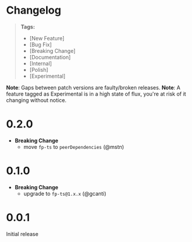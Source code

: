 # Changelog

> **Tags:**
>
> - [New Feature]
> - [Bug Fix]
> - [Breaking Change]
> - [Documentation]
> - [Internal]
> - [Polish]
> - [Experimental]

**Note**: Gaps between patch versions are faulty/broken releases.
**Note**: A feature tagged as Experimental is in a high state of flux, you're at risk of it changing without notice.

# 0.2.0

- **Breaking Change**
  - move `fp-ts` to `peerDependencies` (@mstn)

# 0.1.0

- **Breaking Change**
  - upgrade to `fp-ts@1.x.x` (@gcanti)

# 0.0.1

Initial release
